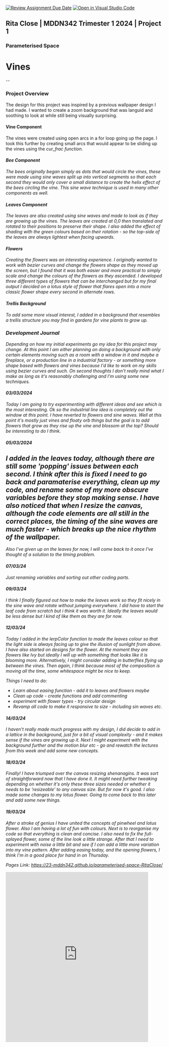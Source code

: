 [![Review Assignment Due Date](https://classroom.github.com/assets/deadline-readme-button-24ddc0f5d75046c5622901739e7c5dd533143b0c8e959d652212380cedb1ea36.svg)](https://classroom.github.com/a/DlFCTo_q)
[![Open in Visual Studio Code](https://classroom.github.com/assets/open-in-vscode-718a45dd9cf7e7f842a935f5ebbe5719a5e09af4491e668f4dbf3b35d5cca122.svg)](https://classroom.github.com/online_ide?assignment_repo_id=14047049&assignment_repo_type=AssignmentRepo)


## Rita Close | MDDN342 Trimester 1 2024 | Project 1
### Parameterised Space

# Vines
--
### Project Overview
The design for this project was inspired by a previous wallpaper design I had made. I wanted to create a zoom background that was languid and soothing to look at while still being visually surprising.

#### Vine Component
The vines were created using open arcs in a for loop going up the page. I took this further by creating small arcs that would appear to be sliding up the vines using the <i>cur_frac<i/> function.

#### Bee Component
The bees originally began simply as dots that would circle the vines, these were made using sine waves split up into vertical segments so that each second they would only cover a small distance to create the helix effect of the bees circling the vine. This sine wave technique is used in many other components as well.

#### Leaves Component
The leaves are also created using sine waves and made to look as if they are growing up the vines. The leaves are created at 0,0 then translated and rotated to their positions to preserve their shape.
I also added the effect of shading with the green colours based on their rotation - so the top-side of the leaves are always lightest when facing upwards.

#### Flowers
Creating the flowers was an interesting experience. I originally wanted to work with bezier curves and change the flowers shape as they moved up the screen, but I found that it was both easier and more practical to simply scale and change the colours of the flowers as they ascended.
I developed three different types of flowers that can be interchanged but for my final output I decided on a lotus style of flower that flares open into a more classic flower shape every second in alternate rows.

#### Trellis Background
To add some more visual interest, I added in a background that resembles a trellis structure you may find in gardens for vine plants to grow up.

### Development Journal
Depending on how my initial experiments go my idea for this project may change. At this point I am either planning on doing a background with only certain elements moving such as a room with a window in it and maybe a fireplace, or a production line in a industrial factory - or something more shape based with flowers and vines because I'd like to work on my skills using bezier curves and such.
On second thoughts I don't really mind what I make as long as it's reasonably challenging and I'm using some new techniques.

#### 03/03/2024
Today I am going to try experimenting with different ideas and see which is the most interesting.
Ok so the industrial line idea is completely out the window at this point. I have reverted to flowers and sine waves. Well at this point it's mostly just vines and floaty orb things but the goal is to add flowers that grow as they rise up the vine and blossom at the top? Should be interesting to do I think.

#### 05/03/2024
I added in the leaves today, although there are still some 'popping' issues between each second. I think after this is fixed I need to go back and paramaterise everything, clean up my code, and rename some of my more obscure variables before they stop making sense. I have also noticed that when I resize the canvas, although the code elements are all still in the correct places, the timing of the sine waves are much faster - which breaks up the nice rhythm of the wallpaper.
--
Also I've given up on the leaves for now, I will come back to it once I've thought of a solution to the timing problem.

#### 07/03/24
Just renaming variables and sorting out other coding parts.

#### 09/03/24
I think I finally figured out how to make the leaves work so they fit nicely in the sine wave and rotate without jumping everywhere. I did have to start the leaf code from scratch but i think it was worth it. Ideally the leaves would be less dense but I kind of like them as they are for now.

#### 12/03/24
Today I added in the lerpColor function to made the leaves colour so that the light side is always facing up to give the illusion of sunlight from above. I have also started on designs for the flower. At the moment they are flowers like Ivy but ideally I will up with something that looks like it is blooming more. Alternatively, I might consider adding in butterflies flying up between the vines. Then again, I think because most of the composition is moving all the time, some whitespace might be nice to keep.

Things I need to do:
- Learn about easing function - add it to leaves and flowers maybe
- Clean up code - create functions and add commenting
- experiment with flower types - try circular design
- Revamp all code to make it responsive to size - including sin waves etc.

#### 14/03/24
I haven't really made much progress with my design, I did decide to add in a lattice in the background, just for a bit of visual complexity - and it makes sense if the vines are growing up it. Next I might experiment with the background further and the motion blur etc - go and rewatch the lectures from this week and add some new concepts.

#### 18/03/24
Finally! I have triumped over the canvas resizing shenanagins. It was sort of straightforward now that I have done it. It might need further tweaking depending on whether it's only these three sizes needed or whether it needs to be 'resizeable' to any canvas size. But for now it's good. I also made some changes to my lotus flower. Going to come back to this later and add some new things.

#### 19/03/24
After a stroke of genius I have united the concepts of pinwheel and lotus flower. Also I am having a lot of fun with colours.
Next is to reorganise my code so that everything is clean and concise. I also need to fix the full-splayed flower, some of the line look a little strange.
After that I need to experiment with noise a little bit and see if I can add a little more variation into my vine pattern. After adding easing today, and the opening flowers, I think I'm in a good place for hand in on Thursday.



Pages Link: https://23-mddn342.github.io/parameterised-space-RitaClose/ 

<p><iframe style="border: 0px #ffffff none;" title="embedded content" src="https://23-mddn342.github.io/parameterised-space-RitaClose/" width="90%" height="540px" name="Rita" allowfullscreen="allowfullscreen" data-mce-fragment="1"></iframe></p>

